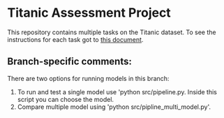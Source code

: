 # Titanic Assessment Project

This repository contains multiple tasks on the Titanic dataset. To see the instructions for each task got to [this document](docs/TASKS.md).


## Branch-specific comments:
There are two options for running models in this branch:
1. To run and test a single model use 'python src/pipeline.py. Inside this script you can choose the model.
2. Compare multiple model using 'python src/pipline_multi_model.py'.

